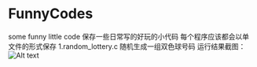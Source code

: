 # FunnyCodes
some funny little code
保存一些日常写的好玩的小代码
每个程序应该都会以单文件的形式保存
1.random_lottery.c
随机生成一组双色球号码
运行结果截图：
 ![Alt text](https://github.com/lbbit/FunnyCodes/raw/master/pic/lottery.png)
